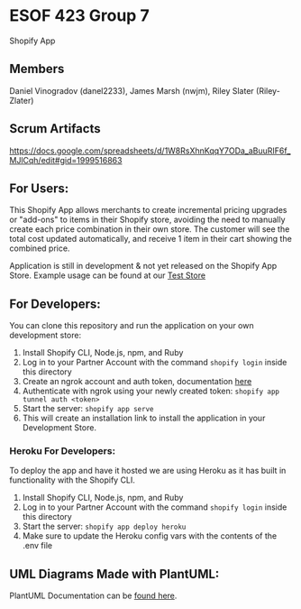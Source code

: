# ESOF 423 Group 7

Shopify App

## Members

Daniel Vinogradov (danel2233), James Marsh (nwjm), Riley Slater (Riley-Zlater)

## Scrum Artifacts

https://docs.google.com/spreadsheets/d/1W8RsXhnKqqY7ODa_aBuuRIF6f_MJlCqh/edit#gid=1999516863

## For Users:

This Shopify App allows merchants to create incremental pricing upgrades or "add-ons" to items in their Shopify store, avoiding the need to manually create each price combination in their own store. The customer will see the total cost updated automatically, and receive 1 item in their cart showing the combined price.

Application is still in development & not yet released on the Shopify App Store. Example usage can be found at our [Test Store](https://6rqueqozx1qtycs5-62796234997.shopifypreview.com/)

## For Developers:

You can clone this repository and run the application on your own development store:

1. Install Shopify CLI, Node.js, npm, and Ruby
2. Log in to your Partner Account with the command `shopify login` inside this directory
3. Create an ngrok account and auth token, documentation [here](https://ngrok.com/docs#config)
4. Authenticate with ngrok using your newly created token:
   `shopify app tunnel auth <token>`
5. Start the server:
   `shopify app serve`
6. This will create an installation link to install the application in your Development Store.

### Heroku For Developers:

To deploy the app and have it hosted we are using Heroku as it has built in functionality with the Shopify CLI.

1. Install Shopify CLI, Node.js, npm, and Ruby
2. Log in to your Partner Account with the command `shopify login` inside this directory
3. Start the server:
   `shopify app deploy heroku`
4. Make sure to update the Heroku config vars with the contents of the .env file

## UML Diagrams Made with PlantUML:

PlantUML Documentation can be [found here](https://plantuml.com/starting).
